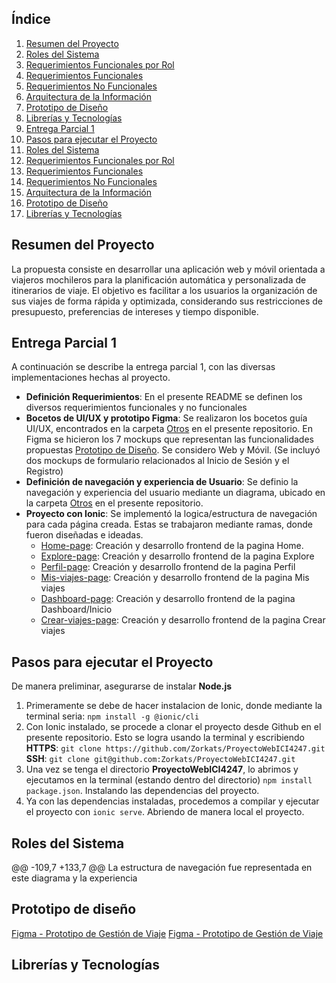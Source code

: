 ## Índice

1. [Resumen del Proyecto](#resumen-del-proyecto)
2. [Roles del Sistema](#roles-del-sistema)
3. [Requerimientos Funcionales por Rol](#requerimientos-funcionales-por-rol)
4. [Requerimientos Funcionales](#requerimientos-funcionales)
5. [Requerimientos No Funcionales](#requerimientos-no-funcionales)
6. [Arquitectura de la Información](#arquitectura-de-la-información)
7. [Prototipo de Diseño](#prototipo-de-diseño)
8. [Librerías y Tecnologías](#librerías-y-tecnologías)
2. [Entrega Parcial 1](#entrega-parcial-1)
3. [Pasos para ejecutar el Proyecto](#pasos-para-ejecutar-el-proyecto)
4. [Roles del Sistema](#roles-del-sistema)
5. [Requerimientos Funcionales por Rol](#requerimientos-funcionales-por-rol)
6. [Requerimientos Funcionales](#requerimientos-funcionales)
7. [Requerimientos No Funcionales](#requerimientos-no-funcionales)
8. [Arquitectura de la Información](#arquitectura-de-la-información)
9. [Prototipo de Diseño](#prototipo-de-diseño)
10. [Librerías y Tecnologías](#librerías-y-tecnologías)

## Resumen del Proyecto

La propuesta consiste en desarrollar una aplicación web y móvil orientada a viajeros mochileros para la planificación automática y personalizada de itinerarios de viaje.
El objetivo es facilitar a los usuarios la organización de sus viajes de forma rápida y optimizada, considerando sus restricciones de presupuesto, preferencias de intereses
y tiempo disponible.

## Entrega Parcial 1
A continuación se describe la entrega parcial 1, con las diversas implementaciones hechas al proyecto.
- **Definición Requerimientos**: En el presente README se definen los diversos requerimientos funcionales y no funcionales
- **Bocetos de UI/UX y prototipo Figma**: Se realizaron los bocetos guía UI/UX, encontrados en la carpeta [Otros](https://github.com/Zorkats/ProyectoWebICI4247/tree/master/otros) en el presente repositorio. En Figma se hicieron los 7 mockups que representan las funcionalidades propuestas [Prototipo de Diseño](#prototipo-de-diseño). Se considero Web y Móvil. (Se incluyó dos mockups de formulario relacionados al Inicio de Sesión y el Registro)
- **Definición de navegación y experiencia de Usuario**: Se definio la navegación y experiencia del usuario mediante un diagrama, ubicado en la carpeta [Otros](https://github.com/Zorkats/ProyectoWebICI4247/tree/master/otros) en el presente repositorio.
- **Proyecto con Ionic**: Se implementó la logica/estructura de navegación para cada página creada. Estas se trabajaron mediante ramas, donde fueron diseñadas e ideadas.
  - [Home-page](https://github.com/Zorkats/ProyectoWebICI4247/tree/home-page): Creación y desarrollo frontend de la pagina Home. 
  - [Explore-page](https://github.com/Zorkats/ProyectoWebICI4247/tree/explore-page): Creación y desarrollo frontend de la pagina Explore
  - [Perfil-page](https://github.com/Zorkats/ProyectoWebICI4247/tree/Perfil-Page): Creación y desarrollo frontend de la pagina Perfil
  - [Mis-viajes-page](https://github.com/Zorkats/ProyectoWebICI4247/tree/mis-viajes-page): Creación y desarrollo frontend de la pagina Mis viajes
  - [Dashboard-page](https://github.com/Zorkats/ProyectoWebICI4247/tree/dashboard-page): Creación y desarrollo frontend de la pagina Dashboard/Inicio
  - [Crear-viajes-page](https://github.com/Zorkats/ProyectoWebICI4247/tree/crear-viajes-page): Creación y desarrollo frontend de la pagina Crear viajes
  
    

## Pasos para ejecutar el Proyecto
De manera preliminar, asegurarse de instalar **Node.js**
1. Primeramente se debe de hacer instalacion de Ionic, donde mediante la terminal seria: `npm install -g @ionic/cli`
2. Con Ionic instalado, se procede a clonar el proyecto desde Github en el presente repositorio. Esto se logra usando la terminal y escribiendo **HTTPS**: `git clone https://github.com/Zorkats/ProyectoWebICI4247.git` **SSH**: `git clone git@github.com:Zorkats/ProyectoWebICI4247.git`
3. Una vez se tenga el directorio **ProyectoWebICI4247**, lo abrimos y ejecutamos en la terminal (estando dentro del directorio) `npm install package.json`. Instalando las dependencias del proyecto.
4. Ya con las dependencias instaladas, procedemos a compilar y ejecutar el proyecto con `ionic serve`. Abriendo de manera local el proyecto.


## Roles del Sistema

@@ -109,7 +133,7 @@ La estructura de navegación fue representada en este diagrama y la experiencia


## Prototipo de diseño
[Figma - Prototipo de Gestión de Viaje](https://www.figma.com/design/m7J4ZW6fQPdBScFVKbOkJu/WEB-Y-MOVIL-FIGMA?node-id=241-220&t=jSjsnV8ZDIaLHReQ-1)
[Figma - Prototipo de Gestión de Viaje](https://www.figma.com/community/file/1495974136760248327)

## Librerías y Tecnologías
